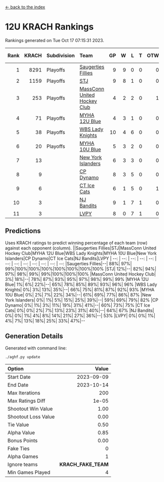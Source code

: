 [<- back to the index](readme.md)
# 12U KRACH Rankings
Rankings generated on Tue Oct 17 07:15:31 2023.

Rank|KRACH|Subdivision|Team|GP|W|L|T|OTW|OTL|SoS|Exp Wins|Win Diff
---:|---:|:---|:---|---:|---:|---:|---:|---:|---:|---:|---:|---:
1|8291|Playoffs|[Saugerties Fillies](https://gamesheetstats.com/seasons/3663/teams/140805/schedule)|9|9|0|0|0|0|155|9.8|-0.0
2|1159|Playoffs|[STJ](https://gamesheetstats.com/seasons/3663/teams/140800/schedule)|9|8|1|0|0|0|866|8.8|-0.0
3|253|Playoffs|[MassConn United Hockey Club](https://gamesheetstats.com/seasons/3663/teams/140797/schedule)|4|2|2|0|1|0|1912|2.9|0.0
4|71|Playoffs|[MYHA 12U Blue](https://gamesheetstats.com/seasons/3663/teams/140799/schedule)|4|3|1|0|0|1|57|3.9|0.0
5|38|Playoffs|[WBS Lady Knights](https://gamesheetstats.com/seasons/3663/teams/140808/schedule)|10|4|6|0|0|0|2496|4.9|0.0
6|20|Playoffs|[MYHA 10U Blue](https://gamesheetstats.com/seasons/3663/teams/140806/schedule)|5|3|2|0|0|0|199|3.9|0.0
7|13||[New York Islanders](https://gamesheetstats.com/seasons/3663/teams/140809/schedule)|6|3|3|0|0|0|34|3.9|0.0
8|9||[CP Dynamo](https://gamesheetstats.com/seasons/3663/teams/140802/schedule)|8|3|5|0|0|1|1062|3.9|0.0
9|6||[CT Ice Cats](https://gamesheetstats.com/seasons/3663/teams/140801/schedule)|6|1|5|0|1|0|200|1.9|0.0
10|3||[NJ Bandits](https://gamesheetstats.com/seasons/3663/teams/140807/schedule)|9|1|7|1|0|0|1668|2.4|0.0
11|3||[LVPY](https://gamesheetstats.com/seasons/3663/teams/140804/schedule)|8|0|7|1|0|0|1194|1.4|0.0

## Predictions
Uses KRACH ratings to predict winning percentage of each team (row) against each opponent (column).
||Saugerties Fillies|STJ|MassConn United Hockey Club|MYHA 12U Blue|WBS Lady Knights|MYHA 10U Blue|New York Islanders|CP Dynamo|CT Ice Cats|NJ Bandits|LVPY
| --: | --: | --: | --: | --: | --: | --: | --: | --: | --: | --: | --: 
|Saugerties Fillies|--| 88%| 97%| 99%|100%|100%|100%|100%|100%|100%|100%
|STJ| 12%|--| 82%| 94%| 97%| 98%| 99%| 99%|100%|100%|100%
|MassConn United Hockey Club|  3%| 18%|--| 78%| 87%| 93%| 95%| 97%| 98%| 99%| 99%
|MYHA 12U Blue|  1%|  6%| 22%|--| 65%| 78%| 85%| 89%| 93%| 96%| 96%
|WBS Lady Knights|  0%|  3%| 13%| 35%|--| 66%| 75%| 81%| 87%| 92%| 93%
|MYHA 10U Blue|  0%|  2%|  7%| 22%| 34%|--| 61%| 69%| 77%| 86%| 87%
|New York Islanders|  0%|  1%|  5%| 15%| 25%| 39%|--| 59%| 69%| 79%| 82%
|CP Dynamo|  0%|  1%|  3%| 11%| 19%| 31%| 41%|--| 60%| 73%| 75%
|CT Ice Cats|  0%|  0%|  2%|  7%| 13%| 23%| 31%| 40%|--| 64%| 67%
|NJ Bandits|  0%|  0%|  1%|  4%|  8%| 14%| 21%| 27%| 36%|--| 53%
|LVPY|  0%|  0%|  1%|  4%|  7%| 13%| 18%| 25%| 33%| 47%|--

## Generation Details

Generated with command line:
```
./aghf.py update
```

| Option | Value |
| :----- | ----: |
| Start Date | 2023-09-09 |
| End Date | 2023-10-14 |
| Max Iterations | 200 |
| Max Ratings Diff | 1e-05 |
| Shootout Win Value | 1.00 |
| Shootout Loss Value | 0.00 |
| Tie Value | 0.50 |
| Alpha Value | 0.85 |
| Bonus Points | 0.00 |
| Fake Ties | 0 |
| Alpha Games | 1 |
| Ignore teams | __KRACH_FAKE_TEAM__ |
| Min Games Played | 4 |

